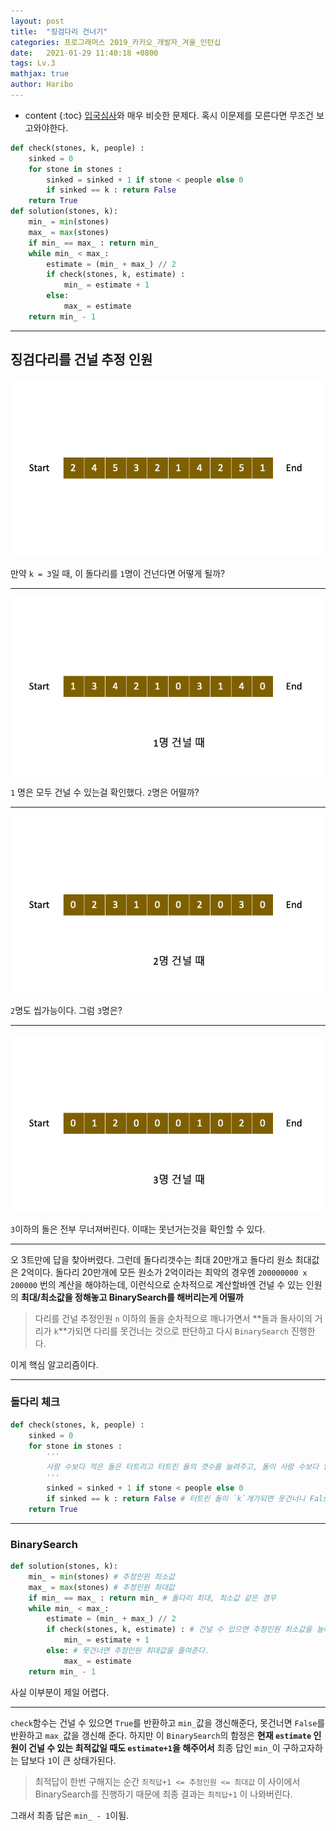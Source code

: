 ```yaml
---
layout: post
title:  "징검다리 건너기"
categories: 프로그래머스 2019_카카오_개발자_겨울_인턴십
date:   2021-01-29 11:40:18 +0800
tags: Lv.3
mathjax: true
author: Haribo
---
```


* content
{:toc}
[입국심사](https://gkalstn000.github.io/2021/01/25/%EC%9E%85%EA%B5%AD%EC%8B%AC%EC%82%AC/)와 매우 비슷한 문제다. 혹시 이문제를 모른다면 무조건 보고와야한다.

```python
def check(stones, k, people) :
    sinked = 0
    for stone in stones :
        sinked = sinked + 1 if stone < people else 0 
        if sinked == k : return False
    return True
def solution(stones, k):
    min_ = min(stones)
    max_ = max(stones)
    if min_ == max_ : return min_
    while min_ < max_: 
        estimate = (min_ + max_) // 2 
        if check(stones, k, estimate) : 
            min_ = estimate + 1
        else:
            max_ = estimate
    return min_ - 1
```

---









## 징검다리를 건널 추정 인원

![](/images/bridge/bridge.png)

만약 `k = 3`일 때, 이  돌다리를 `1`명이 건넌다면 어떻게 될까?

---

![](/images/bridge/b1.png)

`1` 명은 모두 건널 수 있는걸 확인했다. `2`명은 어떨까?

---

![](/images/bridge/b2.png)

`2`명도 씹가능이다. 그럼 `3`명은?

---

![](/images/bridge/b3.png)

`3`이하의 돌은 전부 무너져버린다. 이때는 못넌거는것을 확인할 수 있다.  

---

오 3트만에 답을 찾아버렸다. 그런데 돌다리갯수는 최대 20만개고 돌다리 원소 최대값은 2억이다. 돌다리 20만개에 모든 원소가 2억이라는 최악의 경우엔 `200000000 x 200000` 번의 계산을 해야하는데, 이런식으로 순차적으로 계산할바엔 건널 수 있는 인원의 **최대/최소값을 정해놓고 BinarySearch를 해버리는게 어떨까**

> 다리를 건널 추정인원 `n` 이하의 돌을 순차적으로 깨나가면서 **돌과 돌사이의 거리가 `k`**가되면 다리를 못건너는 것으로 판단하고 다시 `BinarySearch` 진행한다.

이게 핵심 알고리즘이다.

---

### 돌다리 체크

```python
def check(stones, k, people) :
    sinked = 0
    for stone in stones :
        '''
        사람 수보다 적은 돌은 터트리고 터트린 돌의 갯수를 늘려주고, 돌이 사람 수보다 많으면 다시 터트린 돌의 수를 리셋시킨다.
        '''
        sinked = sinked + 1 if stone < people else 0 
        if sinked == k : return False # 터트린 돌이 `k`개가되면 못건너니 False리턴
    return True
```

---

### BinarySearch

```python
def solution(stones, k):
    min_ = min(stones) # 추정인원 최소값
    max_ = max(stones) # 추정인원 최대값
    if min_ == max_ : return min_ # 돌다리 최대, 최소값 같은 경우
    while min_ < max_: 
        estimate = (min_ + max_) // 2 
        if check(stones, k, estimate) : # 건널 수 있으면 추정인원 최소값을 늘려준다.
            min_ = estimate + 1
        else: # 못건너면 추정인원 최대값을 줄여준다.
            max_ = estimate
    return min_ - 1
```

사실 이부분이 제일 어렵다.   

---

 `check`함수는 건널 수 있으면 `True`를 반환하고 `min_`값을 갱신해준다, 못건너면 `False`를 반환하고 `max_`값을 갱신해 준다. 하지만 이 `BinarySearch`의 함정은 **현재 `estimate` 인원이 건널 수 있는 최적값일 때도 `estimate+1`을 해주어서** 최종 답인 `min_`이 구하고자하는 답보다 `1`이 큰 상태가된다. 

> 최적답이 한번 구해지는 순간 `최적답+1 <= 추정인원 <= 최대값` 이 사이에서 BinarySearch를 진행하기 때문에 최종 결과는 `최적답+1` 이 나와버린다.

그래서 최종 답은 `min_ - 1`이됨.

